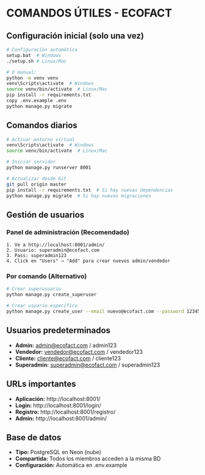 # COMANDOS ÚTILES - ECOFACT

## Configuración inicial (solo una vez)
```bash
# Configuración automática
setup.bat  # Windows
./setup.sh # Linux/Mac

# O manual:
python -m venv venv
venv\Scripts\activate  # Windows
source venv/bin/activate  # Linux/Mac
pip install -r requirements.txt
copy .env.example .env
python manage.py migrate
```

## Comandos diarios
```bash
# Activar entorno virtual
venv\Scripts\activate  # Windows
source venv/bin/activate  # Linux/Mac

# Iniciar servidor
python manage.py runserver 8001

# Actualizar desde Git
git pull origin master
pip install -r requirements.txt  # Si hay nuevas dependencias
python manage.py migrate  # Si hay nuevas migraciones
```

## Gestión de usuarios

### Panel de administración (Recomendado)
```
1. Ve a http://localhost:8001/admin/
2. Usuario: superadmin@ecofact.com
3. Pass: superadmin123
4. Click en "Users" → "Add" para crear nuevos admin/vendedor
```

### Por comando (Alternativo)
```bash
# Crear superusuario
python manage.py create_superuser

# Crear usuario específico
python manage.py create_user --email nuevo@ecofact.com --password 123456 --nombre Juan --apellido Perez --documento 12345678 --rol admin
```

## Usuarios predeterminados
- **Admin:** admin@ecofact.com / admin123
- **Vendedor:** vendedor@ecofact.com / vendedor123
- **Cliente:** cliente@ecofact.com / cliente123
- **Superadmin:** superadmin@ecofact.com / superadmin123

## URLs importantes
- **Aplicación:** http://localhost:8001/
- **Login:** http://localhost:8001/login/
- **Registro:** http://localhost:8001/registro/
- **Admin:** http://localhost:8001/admin/

## Base de datos
- **Tipo:** PostgreSQL en Neon (nube)
- **Compartida:** Todos los miembros acceden a la misma BD
- **Configuración:** Automática en .env.example